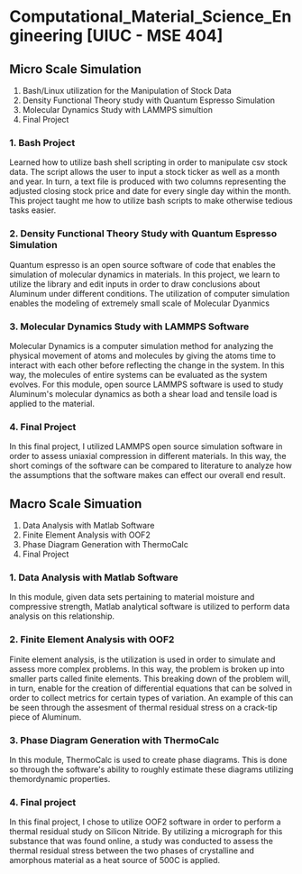 # Computational_Material_Science_Engineering [UIUC - MSE 404]

## Micro Scale Simulation

1. Bash/Linux utilization for the Manipulation of Stock Data
2. Density Functional Theory study with Quantum Espresso Simulation
3. Molecular Dynamics Study with LAMMPS simultion 
4. Final Project



### 1. Bash Project
Learned how to utilize bash shell scripting in order to manipulate csv stock data. The script allows the user to input a stock ticker as well as a month and year. In turn, a text file is produced with two columns representing the adjusted closing stock price and date for every single day within the month. This project taught me how to utilize bash scripts to make otherwise tedious tasks easier.

### 2. Density Functional Theory Study with Quantum Espresso Simulation 
Quantum espresso is an open source software of code that enables the simulation of molecular dynamics in materials. In this project, we learn to utilize the library and edit inputs in order to draw conclusions about Aluminum under different conditions. The utilization of computer simulation enables the modeling of extremely small scale of Molecular Dyanmics 


### 3. Molecular Dynamics Study with LAMMPS Software
Molecular Dynamics is a computer simulation method for analyzing the physical movement of atoms and molecules by giving the atoms time to interact with each other before reflecting the change in the system. In this way, the molecules of entire systems can be evaluated as the system evolves. For this module, open source LAMMPS software is used to study Aluminum's molecular dynamics as both a shear load and tensile load is applied to the material.

### 4. Final Project
In this final project, I utilized LAMMPS open source simulation software in order to assess uniaxial compression in different materials. In this way, the short comings of the software can be compared to literature to analyze how the assumptions that the software makes can effect our overall end result.

## Macro Scale Simuation 

1. Data Analysis with Matlab Software 
2. Finite Element Analysis with OOF2
3. Phase Diagram Generation with ThermoCalc 
4. Final Project

### 1. Data Analysis with Matlab Software
In this module, given data sets pertaining to material moisture and compressive strength, Matlab analytical software is utilized to perform data analysis on this relationship. 

### 2. Finite Element Analysis with OOF2 
Finite element analysis, is the utilization is used in order to simulate and assess more complex problems. In this way, the problem is broken up into smaller parts called finite elements. This breaking down of the problem will, in turn, enable for the creation of differential equations that can be solved in order to collect metrics for certain types of variation. An example of this can be seen through the assesment of thermal residual stress on a crack-tip piece of Aluminum.

### 3. Phase Diagram Generation with ThermoCalc
In this module, ThermoCalc is used to create phase diagrams. This is done so through the software's ability to roughly estimate these diagrams utilizing themordynamic properties.

### 4. Final project
In this final project, I chose to utilize OOF2 software in order to perform a thermal residual study on Silicon Nitride. By utilizing a micrograph for this substance that was found online, a study was conducted to assess the thermal residual stress between the two phases of crystalline and amorphous material as a heat source of 500C is applied. 


